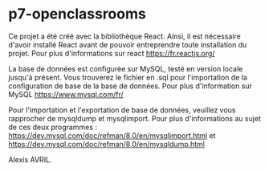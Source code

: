 # p7-openclassrooms

Ce projet a été créé avec la bibliothèque React. Ainsi, il est nécessaire d'avoir installé React avant de pouvoir entreprendre toute installation du projet. Pour plus d'informations sur react https://fr.reactjs.org/

La base de données est configurée sur MySQL, testé en version locale jusqu'à présent. Vous trouverez le fichier en .sql pour l'importation de la configuration de base de la base de données. Pour plus d'information sur MySQL https://www.mysql.com/fr/

Pour l'importation et l'exportation de base de données, veuillez vous rapprocher de mysqldump et mysqlimport. Pour plus d'informations au sujet de ces deux programmes : https://dev.mysql.com/doc/refman/8.0/en/mysqlimport.html et https://dev.mysql.com/doc/refman/8.0/en/mysqldump.html

Alexis AVRIL.
